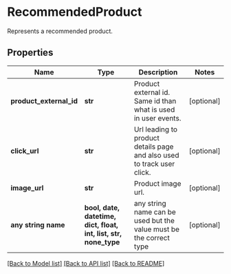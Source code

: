 # RecommendedProduct

Represents a recommended product.

## Properties
Name | Type | Description | Notes
------------ | ------------- | ------------- | -------------
**product_external_id** | **str** | Product external id. Same id than what is used in user events. | [optional] 
**click_url** | **str** | Url leading to product details page and also used to track user click. | [optional] 
**image_url** | **str** | Product image url. | [optional] 
**any string name** | **bool, date, datetime, dict, float, int, list, str, none_type** | any string name can be used but the value must be the correct type | [optional]

[[Back to Model list]](../README.md#documentation-for-models) [[Back to API list]](../README.md#documentation-for-api-endpoints) [[Back to README]](../README.md)


